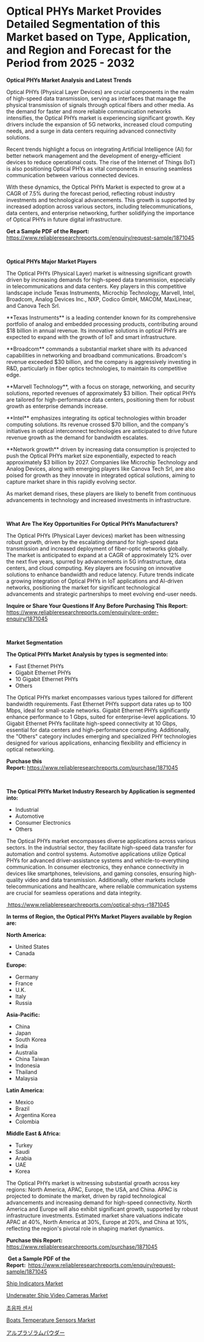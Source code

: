 <p><h1>Optical PHYs Market Provides Detailed Segmentation of this Market based on Type, Application, and Region and Forecast for the Period from 2025 - 2032</h1></p><p><strong>Optical PHYs Market Analysis and Latest Trends</strong></p>
<p><p>Optical PHYs (Physical Layer Devices) are crucial components in the realm of high-speed data transmission, serving as interfaces that manage the physical transmission of signals through optical fibers and other media. As the demand for faster and more reliable communication networks intensifies, the Optical PHYs market is experiencing significant growth. Key drivers include the expansion of 5G networks, increased cloud computing needs, and a surge in data centers requiring advanced connectivity solutions.</p><p>Recent trends highlight a focus on integrating Artificial Intelligence (AI) for better network management and the development of energy-efficient devices to reduce operational costs. The rise of the Internet of Things (IoT) is also positioning Optical PHYs as vital components in ensuring seamless communication between various connected devices.</p><p>With these dynamics, the Optical PHYs Market is expected to grow at a CAGR of 7.5% during the forecast period, reflecting robust industry investments and technological advancements. This growth is supported by increased adoption across various sectors, including telecommunications, data centers, and enterprise networking, further solidifying the importance of Optical PHYs in future digital infrastructure.</p></p>
<p><strong>Get a Sample PDF of the Report:&nbsp;</strong> <a href="https://www.reliableresearchreports.com/enquiry/request-sample/1871045?utm_campaign=38&utm_medium=2&utm_source=Github&utm_content=ia&utm_term=07042025&utm_id=optical-phys">https://www.reliableresearchreports.com/enquiry/request-sample/1871045</a></p>
<p>&nbsp;</p>
<p><strong>Optical PHYs Major Market Players</strong></p>
<p><p>The Optical PHYs (Physical Layer) market is witnessing significant growth driven by increasing demands for high-speed data transmission, especially in telecommunications and data centers. Key players in this competitive landscape include Texas Instruments, Microchip Technology, Marvell, Intel, Broadcom, Analog Devices Inc., NXP, Codico GmbH, MACOM, MaxLinear, and Canova Tech Srl.</p><p>**Texas Instruments** is a leading contender known for its comprehensive portfolio of analog and embedded processing products, contributing around $18 billion in annual revenue. Its innovative solutions in optical PHYs are expected to expand with the growth of IoT and smart infrastructure.</p><p>**Broadcom** commands a substantial market share with its advanced capabilities in networking and broadband communications. Broadcom's revenue exceeded $30 billion, and the company is aggressively investing in R&D, particularly in fiber optics technologies, to maintain its competitive edge.</p><p>**Marvell Technology**, with a focus on storage, networking, and security solutions, reported revenues of approximately $3 billion. Their optical PHYs are tailored for high-performance data centers, positioning them for robust growth as enterprise demands increase.</p><p>**Intel** emphasizes integrating its optical technologies within broader computing solutions. Its revenue crossed $70 billion, and the company's initiatives in optical interconnect technologies are anticipated to drive future revenue growth as the demand for bandwidth escalates.</p><p>**Network growth** driven by increasing data consumption is projected to push the Optical PHYs market size exponentially, expected to reach approximately $3 billion by 2027. Companies like Microchip Technology and Analog Devices, along with emerging players like Canova Tech Srl, are also poised for growth as they innovate in integrated optical solutions, aiming to capture market share in this rapidly evolving sector. </p><p>As market demand rises, these players are likely to benefit from continuous advancements in technology and increased investments in infrastructure.</p></p>
<p>&nbsp;</p>
<p><strong>What Are The Key Opportunities For Optical PHYs Manufacturers?</strong></p>
<p><p>The Optical PHYs (Physical Layer devices) market has been witnessing robust growth, driven by the escalating demand for high-speed data transmission and increased deployment of fiber-optic networks globally. The market is anticipated to expand at a CAGR of approximately 12% over the next five years, spurred by advancements in 5G infrastructure, data centers, and cloud computing. Key players are focusing on innovative solutions to enhance bandwidth and reduce latency. Future trends indicate a growing integration of Optical PHYs in IoT applications and AI-driven networks, positioning the market for significant technological advancements and strategic partnerships to meet evolving end-user needs.</p></p>
<p><strong>Inquire or Share Your Questions If Any Before Purchasing This Report:</strong> <a href="https://www.reliableresearchreports.com/enquiry/pre-order-enquiry/1871045?utm_campaign=38&utm_medium=2&utm_source=Github&utm_content=ia&utm_term=07042025&utm_id=optical-phys">https://www.reliableresearchreports.com/enquiry/pre-order-enquiry/1871045</a></p>
<p>&nbsp;</p>
<p><strong>Market Segmentation</strong></p>
<p><strong>The Optical PHYs Market Analysis by types is segmented into:</strong></p>
<p><ul><li>Fast Ethernet PHYs</li><li>Gigabit Ethernet PHYs</li><li>10 Gigabit Ethernet PHYs</li><li>Others</li></ul></p>
<p><p>The Optical PHYs market encompasses various types tailored for different bandwidth requirements. Fast Ethernet PHYs support data rates up to 100 Mbps, ideal for small-scale networks. Gigabit Ethernet PHYs significantly enhance performance to 1 Gbps, suited for enterprise-level applications. 10 Gigabit Ethernet PHYs facilitate high-speed connectivity at 10 Gbps, essential for data centers and high-performance computing. Additionally, the "Others" category includes emerging and specialized PHY technologies designed for various applications, enhancing flexibility and efficiency in optical networking.</p></p>
<p><strong>Purchase this Report:&nbsp;</strong><a href="https://www.reliableresearchreports.com/purchase/1871045?utm_campaign=38&utm_medium=2&utm_source=Github&utm_content=ia&utm_term=07042025&utm_id=optical-phys">https://www.reliableresearchreports.com/purchase/1871045</a></p>
<p>&nbsp;</p>
<p><strong>The Optical PHYs Market Industry Research by Application is segmented into:</strong></p>
<p><ul><li>Industrial</li><li>Automotive</li><li>Consumer Electronics</li><li>Others</li></ul></p>
<p><p>The Optical PHYs market encompasses diverse applications across various sectors. In the industrial sector, they facilitate high-speed data transfer for automation and control systems. Automotive applications utilize Optical PHYs for advanced driver-assistance systems and vehicle-to-everything communication. In consumer electronics, they enhance connectivity in devices like smartphones, televisions, and gaming consoles, ensuring high-quality video and data transmission. Additionally, other markets include telecommunications and healthcare, where reliable communication systems are crucial for seamless operations and data integrity.</p></p>
<p><a href="https://www.reliableresearchreports.com/optical-phys-r1871045?utm_campaign=38&utm_medium=2&utm_source=Github&utm_content=ia&utm_term=07042025&utm_id=optical-phys">&nbsp;https://www.reliableresearchreports.com/optical-phys-r1871045</a></p>
<p><strong>In terms of Region, the Optical PHYs Market Players available by Region are:</strong></p>
<p>
    <p> <strong> North America: </strong>
        <ul>
            <li>United States</li>
            <li>Canada</li>
        </ul>
        </p> 
    <p> <strong> Europe: </strong>
        <ul>
            <li>Germany</li>
            <li>France</li>
            <li>U.K.</li>
            <li>Italy</li>
            <li>Russia</li>
        </ul>
        </p> 
    <p> <strong> Asia-Pacific: </strong>
        <ul>
            <li>China</li>
            <li>Japan</li>
            <li>South Korea</li>
            <li>India</li>
            <li>Australia</li>
            <li>China Taiwan</li>
            <li>Indonesia</li>
            <li>Thailand</li>
            <li>Malaysia</li>
        </ul>
        </p> 
    <p> <strong> Latin America: </strong>
        <ul>
            <li>Mexico</li>
            <li>Brazil</li>
            <li>Argentina Korea</li>
            <li>Colombia</li>
        </ul>
        </p> 
    <p> <strong> Middle East & Africa: </strong>
        <ul>
            <li>Turkey</li>
            <li>Saudi</li>
            <li>Arabia</li>
            <li>UAE</li>
            <li>Korea</li>
        </ul>
    </p>
    </p>
<p><p>The Optical PHYs market is witnessing substantial growth across key regions: North America, APAC, Europe, the USA, and China. APAC is projected to dominate the market, driven by rapid technological advancements and increasing demand for high-speed connectivity. North America and Europe will also exhibit significant growth, supported by robust infrastructure investments. Estimated market share valuations indicate APAC at 40%, North America at 30%, Europe at 20%, and China at 10%, reflecting the region's pivotal role in shaping market dynamics.</p></p>
<p><strong>Purchase this Report: </strong><a href="https://www.reliableresearchreports.com/purchase/1871045?utm_campaign=38&utm_medium=2&utm_source=Github&utm_content=ia&utm_term=07042025&utm_id=optical-phys">https://www.reliableresearchreports.com/purchase/1871045</a></p>
<p>&nbsp;<strong>Get a Sample PDF of the Report:&nbsp;&nbsp;</strong><a href="https://www.reliableresearchreports.com/enquiry/request-sample/1871045?utm_campaign=38&utm_medium=2&utm_source=Github&utm_content=ia&utm_term=07042025&utm_id=optical-phys">https://www.reliableresearchreports.com/enquiry/request-sample/1871045</a></p>
<p><strong></strong></p>
<p><p><a href="https://github.com/uldularido/Market-Research-Report-List-1/blob/main/ship-indicators-market.md?utm_campaign=38&utm_medium=2&utm_source=Github&utm_content=ia&utm_term=07042025&utm_id=optical-phys">Ship Indicators Market</a></p><p><a href="https://github.com/panciujoslin3/Market-Research-Report-List-1/blob/main/underwater-ship-video-cameras-market.md?utm_campaign=38&utm_medium=2&utm_source=Github&utm_content=ia&utm_term=07042025&utm_id=optical-phys">Underwater Ship Video Cameras Market</a></p><p><a href="https://github.com/laholand/Market-Research-Report-List-7/blob/main/618970552609.md?utm_campaign=38&utm_medium=2&utm_source=Github&utm_content=ia&utm_term=07042025&utm_id=optical-phys">초음파 센서</a></p><p><a href="https://github.com/widlerumland/Market-Research-Report-List-1/blob/main/boats-temperature-sensors-market.md?utm_campaign=38&utm_medium=2&utm_source=Github&utm_content=ia&utm_term=07042025&utm_id=optical-phys">Boats Temperature Sensors Market</a></p><p><a href="https://github.com/mohamedbakry57/Market-Research-Report-List-7/blob/main/250671652268.md?utm_campaign=38&utm_medium=2&utm_source=Github&utm_content=ia&utm_term=07042025&utm_id=optical-phys">アルプラゾラムパウダー</a></p></p>